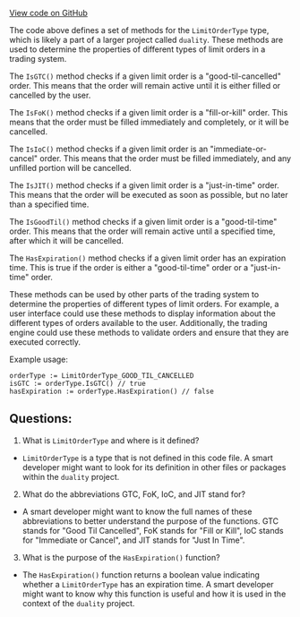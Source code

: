 [View code on GitHub](https://github.com/duality-labs/duality/dex/types/limit_order_type.go)

The code above defines a set of methods for the `LimitOrderType` type, which is likely a part of a larger project called `duality`. These methods are used to determine the properties of different types of limit orders in a trading system.

The `IsGTC()` method checks if a given limit order is a "good-til-cancelled" order. This means that the order will remain active until it is either filled or cancelled by the user.

The `IsFoK()` method checks if a given limit order is a "fill-or-kill" order. This means that the order must be filled immediately and completely, or it will be cancelled.

The `IsIoC()` method checks if a given limit order is an "immediate-or-cancel" order. This means that the order must be filled immediately, and any unfilled portion will be cancelled.

The `IsJIT()` method checks if a given limit order is a "just-in-time" order. This means that the order will be executed as soon as possible, but no later than a specified time.

The `IsGoodTil()` method checks if a given limit order is a "good-til-time" order. This means that the order will remain active until a specified time, after which it will be cancelled.

The `HasExpiration()` method checks if a given limit order has an expiration time. This is true if the order is either a "good-til-time" order or a "just-in-time" order.

These methods can be used by other parts of the trading system to determine the properties of different types of limit orders. For example, a user interface could use these methods to display information about the different types of orders available to the user. Additionally, the trading engine could use these methods to validate orders and ensure that they are executed correctly. 

Example usage:

```
orderType := LimitOrderType_GOOD_TIL_CANCELLED
isGTC := orderType.IsGTC() // true
hasExpiration := orderType.HasExpiration() // false
```
## Questions: 
 1. What is `LimitOrderType` and where is it defined?
- `LimitOrderType` is a type that is not defined in this code file. A smart developer might want to look for its definition in other files or packages within the `duality` project.

2. What do the abbreviations GTC, FoK, IoC, and JIT stand for?
- A smart developer might want to know the full names of these abbreviations to better understand the purpose of the functions. GTC stands for "Good Til Cancelled", FoK stands for "Fill or Kill", IoC stands for "Immediate or Cancel", and JIT stands for "Just In Time".

3. What is the purpose of the `HasExpiration()` function?
- The `HasExpiration()` function returns a boolean value indicating whether a `LimitOrderType` has an expiration time. A smart developer might want to know why this function is useful and how it is used in the context of the `duality` project.